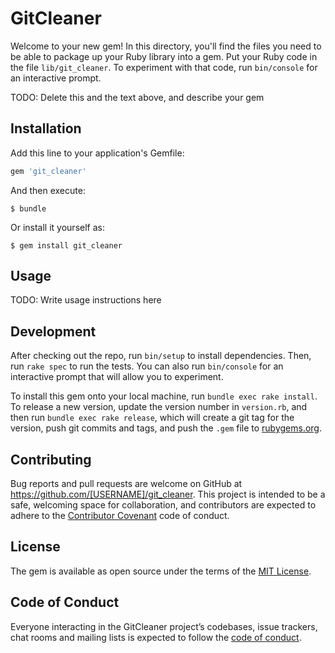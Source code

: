 # GitCleaner

Welcome to your new gem! In this directory, you'll find the files you need to be able to package up your Ruby library into a gem. Put your Ruby code in the file `lib/git_cleaner`. To experiment with that code, run `bin/console` for an interactive prompt.

TODO: Delete this and the text above, and describe your gem

## Installation

Add this line to your application's Gemfile:

```ruby
gem 'git_cleaner'
```

And then execute:

    $ bundle

Or install it yourself as:

    $ gem install git_cleaner

## Usage

TODO: Write usage instructions here

## Development

After checking out the repo, run `bin/setup` to install dependencies. Then, run `rake spec` to run the tests. You can also run `bin/console` for an interactive prompt that will allow you to experiment.

To install this gem onto your local machine, run `bundle exec rake install`. To release a new version, update the version number in `version.rb`, and then run `bundle exec rake release`, which will create a git tag for the version, push git commits and tags, and push the `.gem` file to [rubygems.org](https://rubygems.org).

## Contributing

Bug reports and pull requests are welcome on GitHub at https://github.com/[USERNAME]/git_cleaner. This project is intended to be a safe, welcoming space for collaboration, and contributors are expected to adhere to the [Contributor Covenant](http://contributor-covenant.org) code of conduct.

## License

The gem is available as open source under the terms of the [MIT License](https://opensource.org/licenses/MIT).

## Code of Conduct

Everyone interacting in the GitCleaner project’s codebases, issue trackers, chat rooms and mailing lists is expected to follow the [code of conduct](https://github.com/[USERNAME]/git_cleaner/blob/master/CODE_OF_CONDUCT.md).
